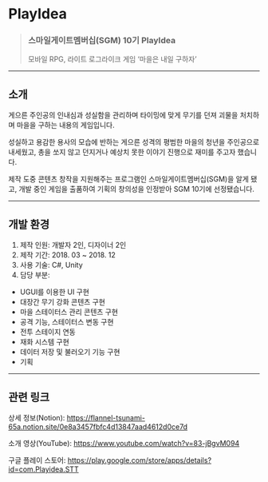 # PlayIdea
>### 스마일게이트멤버십(SGM) 10기 PlayIdea
>
>모바일 RPG, 라이트 로그라이크 게임 ‘마을은 내일 구하자’
---
## 소개
게으른 주인공의 인내심과 성실함을 관리하며 타이밍에 맞게 무기를 던져 괴물을 처치하며 마을을 구하는 내용의 게임입니다.

성실하고 용감한 용사의 모습에 반하는 게으른 성격의 평범한 마을의 청년을 주인공으로 내세웠고, 총을 쏘지 않고 던지거나 예상치 못한 이야기 진행으로 재미를 주고자 했습니다.

제작 도중 콘텐츠 창작을 지원해주는 프로그램인 스마일게이트멤버십(SGM)을 알게 됐고, 개발 중인 게임을 출품하여 기획의 창의성을 인정받아 SGM 10기에 선정됐습니다.

---

## 개발 환경
1. 제작 인원: 개발자 2인, 디자이너 2인
2. 제작 기간: 2018. 03 ~ 2018. 12
3. 사용 기술: C#, Unity
4. 담당 부분:
- UGUI를 이용한 UI 구현
- 대장간 무기 강화 콘텐츠 구현
- 마을 스테이터스 관리 콘텐츠 구현
- 공격 기능, 스테이터스 변동 구현
- 전투 스테이지 연동
- 재화 시스템 구현
- 데이터 저장 및 불러오기 기능 구현
- 기획

---

## 관련 링크
상세 정보(Notion): https://flannel-tsunami-65a.notion.site/0e8a3457fbfc4d13847aad4612d0ce7d

소개 영상(YouTube): https://www.youtube.com/watch?v=83-jBgvM094

구글 플레이 스토어: https://play.google.com/store/apps/details?id=com.Playidea.STT
